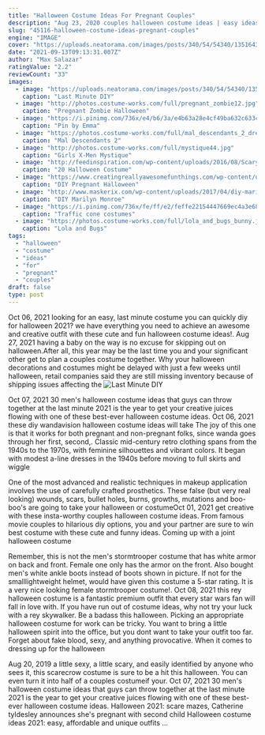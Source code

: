 ```yaml
---
title: "Halloween Costume Ideas For Pregnant Couples"
description: "Aug 23, 2020 couples halloween costume ideas | easy ideas for couples costumes. Photo and project by sugar & cloth 1  pantone color combo.  See how brit + co cleverly came up with the pregnant belly costume"
slug: "45116-halloween-costume-ideas-pregnant-couples"
engine: "IMAGE"
cover: "https://uploads.neatorama.com/images/posts/340/54/54340/1351643328-0.jpg"
date: "2021-09-13T09:13:31.007Z"
author: "Max Salazar"
ratingValue: "2.2"
reviewCount: "33"
images:
  - image: "https://uploads.neatorama.com/images/posts/340/54/54340/1351643328-0.jpg"
    caption: "Last Minute DIY"
  - image: "http://photos.costume-works.com/full/pregnant_zombie12.jpg"
    caption: "Pregnant Zombie Halloween"
  - image: "https://i.pinimg.com/736x/e4/b6/3a/e4b63a28e4cf49ba632c633c0a196f51--girl-group-halloween-costumes-scary-costumes.jpg"
    caption: "Pin by Emma"
  - image: "https://photos.costume-works.com/full/mal_descendants_2_dress.jpg"
    caption: "Mal Descendants 2"
  - image: "http://photos.costume-works.com/full/mystique44.jpg"
    caption: "Girls X-Men Mystique"
  - image: "http://feedinspiration.com/wp-content/uploads/2016/08/Scary-Halloween-Costumes.jpg"
    caption: "20 Halloween Costume"
  - image: "https://www.creatingreallyawesomefunthings.com/wp-content/uploads/2015/09/PinCushion_large.jpg"
    caption: "DIY Pregnant Halloween"
  - image: "http://www.maskerix.com/wp-content/uploads/2017/04/diy-marilyn-monroe-pop-art-halloween-costume-idea.jpg"
    caption: "DIY Marilyn Monroe"
  - image: "https://i.pinimg.com/736x/fe/ff/e2/feffe22154447669ec4a3e68304b088d.jpg"
    caption: "Traffic cone costumes"
  - image: "https://photos.costume-works.com/full/lola_and_bugs_bunny.jpg"
    caption: "Lola and Bugs"
tags:
  - "halloween"
  - "costume"
  - "ideas"
  - "for"
  - "pregnant"
  - "couples"
draft: false
type: post
---
```


Oct 06, 2021 looking for an easy, last minute costume you can quickly diy for halloween 2021? we have everything you need to achieve an awesome and creative outfit with these cute and fun halloween costume ideas!. Aug 27, 2021 having a baby on the way is no excuse for skipping out on halloween.After all, this year may be the last time you and your significant other get to plan a couples costume together. Why your halloween decorations and costumes might be delayed with just a few weeks until halloween, retail companies said they are still missing inventory because of shipping issues affecting the
![Last Minute DIY](https://uploads.neatorama.com/images/posts/340/54/54340/1351643328-0.jpg "Last Minute DIY")

Oct 07, 2021 30 men&#39;s halloween costume ideas that guys can throw together at the last minute 2021 is the year to get your creative juices flowing with one of these best-ever halloween costume ideas. Oct 06, 2021 these diy wandavision halloween costume ideas will take  The joy of this one is that it works for both pregnant and non-pregnant folks, since wanda goes through her first, second,. Classic mid-century retro clothing spans from the 1940s to the 1970s, with feminine silhouettes and vibrant colors. It began with modest a-line dresses in the 1940s before moving to full skirts and wiggle
<!--inArticleAds-->

<!--galleryOne-->

One of the most advanced and realistic techniques in makeup application involves the use of carefully crafted prosthetics. These false (but very real looking) wounds, scars, bullet holes, burns, growths, mutations and boo-boo's are going to take your halloween or costumeOct 01, 2021 get creative with these insta-worthy couples halloween costume ideas. From famous movie couples to hilarious diy options, you and your partner are sure to win best costume with these cute and funny ideas. Coming up with a joint halloween costume
<!--inArticleAds-->

<!--galleryTwo-->

Remember, this is not the men's stormtrooper costume that has white armor on back and front. Female one only has the armor on the front. Also bought men's white ankle boots instead of boots shown in picture. If not for the smalllightweight helmet, would have given this costume a 5-star rating. It is a very nice looking female stormtrooper costume!. Oct 08, 2021 this rey halloween costume is a fantastic premium outfit that every star wars fan will fall in love with. If you have run out of costume ideas, why not try your luck with a rey skywalker. Be a badass this halloween. Picking an appropriate halloween costume for work can be tricky. You want to bring a little halloween spirit into the office, but you dont want to take your outfit too far. Forget about fake blood, sexy, and anything provocative. When it comes to dressing up for the halloween
<!--galleryThree-->

Aug 20, 2019 a little sexy, a little scary, and easily identified by anyone who sees it, this scarecrow costume is sure to be a hit this halloween. You can even turn it into half of a couples costumeif your. Oct 07, 2021 30 men's halloween costume ideas that guys can throw together at the last minute 2021 is the year to get your creative juices flowing with one of these best-ever halloween costume ideas. Halloween 2021: scare mazes,  Catherine tyldesley announces she's pregnant with second child Halloween costume ideas 2021: easy, affordable and unique outfits ...